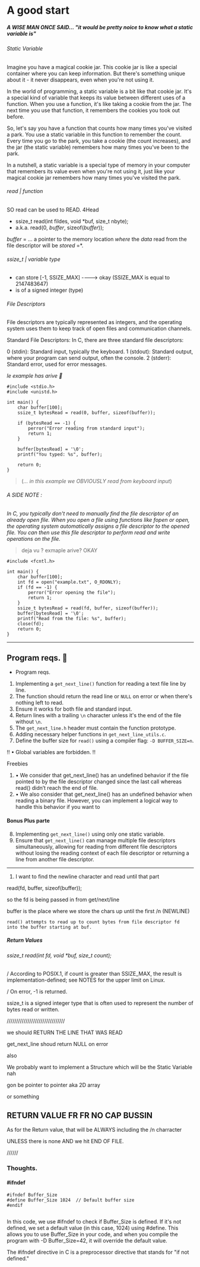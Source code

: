 # A good start
##### A WISE MAN ONCE SAID... _"it would be pretty noice to know what a static variable is"_

###### Static Variable

Imagine you have a magical cookie jar. This cookie jar is like a special container where you can keep information. But there's something unique about it - it never disappears, even when you're not using it.

In the world of programming, a static variable is a bit like that cookie jar. It's a special kind of variable that keeps its value between different uses of a function. When you use a function, it's like taking a cookie from the jar. The next time you use that function, it remembers the cookies you took out before.

So, let's say you have a function that counts how many times you've visited a park. You use a static variable in this function to remember the count. Every time you go to the park, you take a cookie (the count increases), and the jar (the static variable) remembers how many times you've been to the park.

In a nutshell, a static variable is a special type of memory in your computer that remembers its value even when you're not using it, just like your magical cookie jar remembers how many times you've visited the park.

###### read | function

SO read can be used to READ.  4Head

- ssize_t read(int fildes, void *buf, size_t nbyte);
- a.k.a.  read(0, *buffer*, sizeof(*buffer*));

*buffer* =  ... a pointer to the memory location _where_ the *data* read from the file descriptor will be *stored* =*.

###### ssize_t | variable type
- can store [-1, SSIZE_MAX] ---->  okay (SSIZE_MAX is equal to 2147483647)
- is of a signed integer (type)

######  File Descriptors
File descriptors are typically represented as integers, and the operating system uses them to keep track of open files and communication channels.

Standard File Descriptors:
In C, there are three standard file descriptors:

0 (stdin): Standard input, typically the keyboard.
1 (stdout): Standard output, where your program can send output, often the console.
2 (stderr): Standard error, used for error messages.

_*le example has arive 🥇*_
```
#include <stdio.h>
#include <unistd.h>

int main() {
    char buffer[100];
    ssize_t bytesRead = read(0, buffer, sizeof(buffer));

    if (bytesRead == -1) {
        perror("Error reading from standard input");
        return 1;
    }

    buffer[bytesRead] = '\0';
    printf("You typed: %s", buffer);

    return 0;
}
```

> (_... in this example we OBVIOUSLY read from keyboard input_)
###### A SIDE NOTE :

_In C, you typically don't need to manually find the file descriptor of an already open file. When you open a file using functions like fopen or open, the operating system automatically assigns a file descriptor to the opened file. You can then use this file descriptor to perform read and write operations on the file._

> deja vu ? exmaple arive? OKAY

```
#include <fcntl.h>

int main() {
    char buffer[100];
    int fd = open("example.txt", O_RDONLY);
    if (fd == -1) {
        perror("Error opening the file");
        return 1;
    }
    ssize_t bytesRead = read(fd, buffer, sizeof(buffer));
    buffer[bytesRead] = '\0';
    printf("Read from the file: %s", buffer);
    close(fd);
    return 0;
}
```

______________________
## Program reqs. 🙂

- Program reqs.

1. Implementing a `get_next_line()` function for reading a text file line by line.
2. The function should return the read line or `NULL` on error or when there's nothing left to read.
3. Ensure it works for both file and standard input.
4. Return lines with a trailing `\n` character unless it's the end of the file without `\n`.
5. The `get_next_line.h` header must contain the function prototype.
6. Adding necessary helper functions in `get_next_line_utils.c`.
7. Define the buffer size for `read()` using a compiler flag: `-D BUFFER_SIZE=n`.

!! • Global variables are forbidden. !!

Freebies

1. • We consider that get_next_line() has an undefined behavior if the file pointed to by the file descriptor changed since the last call whereas read() didn’t reach the end of file.
2. • We also consider that get_next_line() has an undefined behavior when reading a binary file. However, you can implement a logical way to handle this behavior if you want to

#### Bonus Plus parte

8. Implementing `get_next_line()` using only one static variable.
9. Ensure that `get_next_line()` can manage multiple file descriptors simultaneously, allowing for reading from different file descriptors without losing the reading context of each file descriptor or returning a line from another file descriptor.


______________________________________________

1. I want to find the newline character and read until that part

read(fd, buffer, sizeof(buffer));

so the fd is being passed in from get/next/line

buffer is the place where we store the chars up until the first /n (NEWLINE)


```
read() attempts to read up to count bytes from file descriptor fd
into the buffer starting at buf.
```
##### Return Values
###### ssize_t read(int fd, void *buf, size_t count);

/ According to POSIX.1, if count is greater than SSIZE_MAX, the
result is implementation-defined; see NOTES for the upper limit
on Linux.


/ On error, -1 is returned.

ssize_t is a signed integer type that is often used to represent the number of bytes read or written.

///////////////////////////////

we should RETURN THE LINE THAT WAS READ

get_next_line shoud return NULL on error

also

We probably want to implement a Structure which will be the Static Variable
nah

gon be pointer to pointer aka 2D array

or something

## RETURN VALUE FR FR NO CAP BUSSIN
As for the Return value, that will be ALWAYS including the /n charracter

UNLESS there is none AND we hit END OF FILE.


//////

### Thoughts.

#### #ifndef
```
#ifndef Buffer_Size
#define Buffer_Size 1024  // Default buffer size
#endif
```
```
```
In this code, we use #ifndef to check if Buffer_Size is defined. If it's not defined, we set a default value (in this case, 1024) using #define. This allows you to use Buffer_Size in your code, and when you compile the program with -D Buffer_Size=42, it will override the default value.

The #ifndef directive in C is a preprocessor directive that stands for "if not defined."
